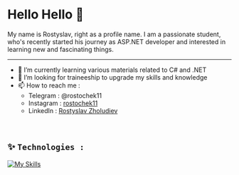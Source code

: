 # Hello Hello 👋
My name is Rostyslav, right as a profile name. I am a passionate student, who's recently started his journey as ASP.NET developer and interested in learning new and fascinating things.

---

- 🌱 I’m currently learning various materials related to C# and .NET
- 🔭 I’m looking for traineeship to upgrade my skills and knowledge
- 📫 How to reach me :
  * Telegram : @rostochek11
  * Instagram : <a href="https://www.instagram.com/rostochek11">rostochek11</a>
  * LinkedIn : <a href="https://www.linkedin.com/in/rostyslav-zholudiev-1813272b1">Rostyslav Zholudiev</a>
    
<br>

## ✨ `Technologies :`

[![My Skills](https://skillicons.dev/icons?i=cs,dotnet,mysql,sqlite,visualstudio,postman,git)](https://skillicons.dev)

<!--
 vscode
 
 wasm

 mongodb
 
 docker
-->
